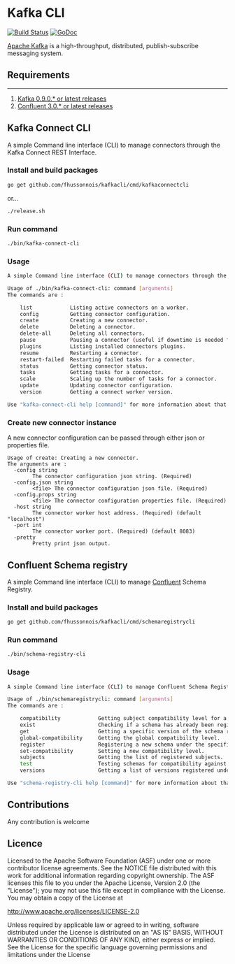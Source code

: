Kafka CLI
=============================================================

[![Build Status](https://travis-ci.org/fhussonnois/kafkacli.svg?branch=master)](https://travis-ci.org/fhussonnois/kafkacli)
[![GoDoc](https://img.shields.io/badge/docs-GoDoc-blue.svg)](https://godoc.org/github.com/fhussonnois/kafkacli)

[Apache Kafka](http://kafka.apache.org/) is a high-throughput, distributed, publish-subscribe messaging system.

##  Requirements
------------

1. [Kafka 0.9.0.* or latest releases](http://kafka.apache.org/downloads.html)
2. [Confluent 3.0.* or latest releases](https://www.confluent.io/download/)

## Kafka Connect CLI

A simple Command line interface (CLI) to manage connectors through the Kafka Connect REST Interface.

### Install and build packages
```bash
go get github.com/fhussonnois/kafkacli/cmd/kafkaconnectcli
```

or...

```bash
./release.sh
```

### Run command
```bash
./bin/kafka-connect-cli
```

### Usage

```bash
A simple Command line interface (CLI) to manage connectors through the Kafka Connect REST Interface.

Usage of ./bin/kafka-connect-cli: command [arguments] 
The commands are : 

    list            Listing active connectors on a worker.
    config          Getting connector configuration.
    create          Creating a new connector.
    delete          Deleting a connector.
    delete-all      Deleting all connectors.
    pause           Pausing a connector (useful if downtime is needed for the system the connector interacts with).
    plugins         Listing installed connectors plugins.
    resume          Restarting a connector.
    restart-failed  Restarting failed tasks for a connector.
    status          Getting connector status.
    tasks           Getting tasks for a connector.
    scale           Scaling up the number of tasks for a connector.
    update          Updating connector configuration.
    version         Getting a connect worker version.

Use "kafka-connect-cli help [command]" for more information about that command.

```

### Create new connector instance

A new connector configuration can be passed through either json or properties file.

```
Usage of create: Creating a new connector.
The arguments are :
  -config string
    	The connector configuration json string. (Required)
  -config.json string
    	<file> The connector configuration json file. (Required)
  -config.props string
    	<file> The connector configuration properties file. (Required)
  -host string
    	The connector worker host address. (Required) (default "localhost")
  -port int
    	The connector worker port. (Required) (default 8083)
  -pretty
    	Pretty print json output.
```

## Confluent Schema registry

A simple Command line interface (CLI) to manage [Confluent](http://docs.confluent.io/current/schema-registry/docs/api.html) Schema Registry.

### Install and build packages
```bash
go get github.com/fhussonnois/kafkacli/cmd/schemaregistrycli
```

### Run command
```bash
./bin/schema-registry-cli
```

### Usage

```bash
A simple Command line interface (CLI) to manage Confluent Schema Registry.

Usage of ./bin/schemaregistrycli: command [arguments] 
The commands are : 

	compatibility            Getting subject compatibility level for a subject.
	exist                    Checking if a schema has already been registered under the specified subject
	get                      Getting a specific version of the schema registered under this subject
	global-compatibility     Getting the global compatibility level.
	register                 Registering a new schema under the specified subject.
	set-compatibility        Setting a new compatibility level.
	subjects                 Getting the list of registered subjects.
	test                     Testing schemas for compatibility against specific versions of a subject’s schema.
	versions                 Getting a list of versions registered under the specified subject.

Use "schema-registry-cli help [command]" for more information about that command.
```

## Contributions
Any contribution is welcome

## Licence
Licensed to the Apache Software Foundation (ASF) under one or more contributor license agreements. See the NOTICE file distributed with this work for additional information regarding copyright ownership. The ASF licenses this file to you under the Apache License, Version 2.0 (the "License"); you may not use this file except in compliance with the License. You may obtain a copy of the License at

http://www.apache.org/licenses/LICENSE-2.0

Unless required by applicable law or agreed to in writing, software distributed under the License is distributed on an "AS IS" BASIS, WITHOUT WARRANTIES OR CONDITIONS OF ANY KIND, either express or implied. See the License for the specific language governing permissions and limitations under the License